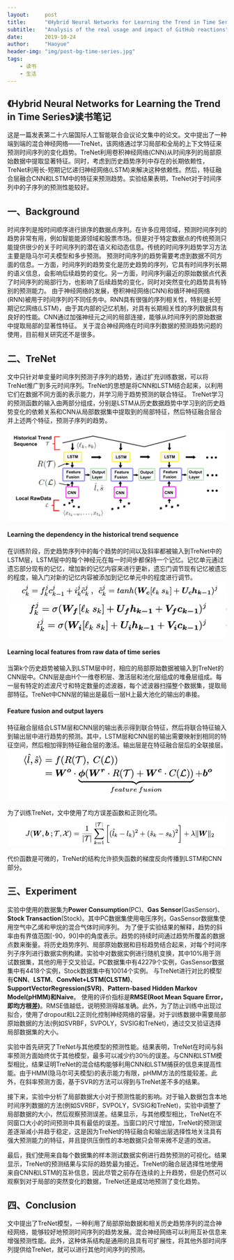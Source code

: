 ```yaml
---
layout:     post
title:      "《Hybrid Neural Networks for Learning the Trend in Time Series》读书笔记"
subtitle:   "Analysis of the real usage and impact of GitHub reactions"
date:       2019-10-24
author:     "Haoyue"
header-img: "img/post-bg-time-series.jpg"
tags:
    - 读书
    - 生活
---
```


## 《Hybrid Neural Networks for Learning the Trend in Time Series》读书笔记

这是一篇发表第二十六届国际人工智能联合会议论文集中的论文。文中提出了一种端到端的混合神经网络——TreNet，该网络通过学习局部和全局的上下文特征来预测时间序列的变化趋势。TreNet利用卷积神经网络(CNN)从时间序列的局部原始数据中提取显著特征。同时，考虑到历史趋势序列中存在的长期依赖性，TreNet利用长-短期记忆递归神经网络(LSTM)来解决这种依赖性。然后，特征融合层融合CNN和LSTM中的特征来预测趋势。实验结果表明，TreNet对于时间序列中的子序列的预测性能较好。

## 一、Background
时间序列是按时间顺序进行排序的数据点序列。在许多应用领域，预测时间序列的趋势非常有用，例如智能能源领域和股票市场。但是对于特定数据点的传统预测只能提供很少的关于时间序列的潜在语义和动态信息。传统的时间序列趋势学习方法主要是隐马尔可夫模型和多步预测。
预测时间序列的趋势需要考虑到数据不同方面的信息。一方面，时间序列的趋势变化是历史趋势的序列，它具有时间序列长期的语义信息，会影响后续趋势的变化。另一方面，时间序列最近的原始数据点代表了时间序列的局部行为，也影响了后续趋势的变化，同时对突然变化的趋势具有特别的预测能力。
由于神经网络的发展，卷积神经网络(CNN)和循环神经网络(RNN)被用于时间序列的不同任务中。RNN具有很强的序列相关性，特别是长短期记忆网络(LSTM)，由于其内部的记忆机制，对具有长期相关性的序列数据具有良好的性能。CNN通过加强神经元之间的局部连接，能够从时间序列的原始数据中提取局部的显著性特征。
关于混合神经网络在时间序列数据的预测趋势问题的使用，目前相关研究还不是很多。

## 二、TreNet
文中只针对单变量时间序列预测子序列的趋势，通过扩充训练数据，可以将TreNet推广到多元时间序列。TreNet的思想是将CNN和LSTM结合起来，以利用它们在数据不同方面的表示能力，并学习用于趋势预测的联合特征。
TreNet学习的预测函数的输入由两部分组成，分别是LSTM从历史数据趋势中学习到的历史趋势变化的依赖关系和CNN从局部数据集中提取到的局部特征，然后特征融合层合并上述两个特征，预测子序列的趋势。

![img](https://github.com/sunshinemingo/sunshinemingo.github.io/raw/master/img/image_md/image_31.png)

#### Learning the dependency in the historical trend sequence
在训练阶段，历史趋势序列中的每个趋势的时间以及斜率都被输入到TreNet中的LSTM层，LSTM层中的每个神经元在每一时间步都保持一个记忆。记忆单元通过遗忘部分现有的记忆，增加新的记忆内容来进行更新，遗忘门调节现有记忆被遗忘的程度，输入门对新的记忆内容被添加到记忆单元中的程度进行调节。
![img](https://github.com/sunshinemingo/sunshinemingo.github.io/raw/master/img/image_md/image_32.png)
![img](https://github.com/sunshinemingo/sunshinemingo.github.io/raw/master/img/image_md/image_33.png)

#### Learning local features from raw data of time series
当第k个历史趋势被输入到LSTM层中时，相应的局部原始数据被输入到TreNet的CNN层中。CNN层是由H个一维卷积层、激活层和池化层组成的堆叠层组成。每一层有特定的滤波尺寸和特定数量的滤波器，每个滤波器扫描整个数据集，提取局部特征。TreNet中CNN层的输出是最后一层H上最大池化的输出的串接。

#### Feature fusion and output layers
特征融合层结合LSTM层和CNN层的输出表示得到联合特征，然后将联合特征输入到输出层中进行趋势的预测。其中，LSTM层和CNN层的输出需要映射到相同的特征空间，然后相加得到特征融合层的激活。输出层是在特征融合层后的全联接层。
![img](https://github.com/sunshinemingo/sunshinemingo.github.io/raw/master/img/image_md/image_34.png)

为了训练TreNet，文中使用了均方误差函数和正则化项。
![img](https://github.com/sunshinemingo/sunshinemingo.github.io/raw/master/img/image_md/image_35.png)

代价函数是可微的，TreNet的结构允许损失函数的梯度反向传播到LSTM和CNN部分。

## 三、Experiment
实验中使用的数据集为**Power Consumption**(PC)、**Gas Sensor**(GasSensor)、**Stock Transaction**(Stock)。其中PC数据集使用电压序列，GasSensor数据集使用空气中乙烯和甲烷的混合气体时间序列。
为了便于实验结果的解释，趋势的斜率由有界值范围[-90，90]中的角度表示。趋势的持续时间通过趋势所覆盖的数据点数来衡量。将历史趋势序列、局部原始数据和目标趋势结合起来，对每个时间序列子序列进行数据实例构建。实验中对数据实例进行随机变换，其中10%用于测试数据集，其他的用于交叉验证。PC数据集中有42279个实例，GasSensor数据集中有4418个实例，Stock数据集中有10014个实例。
与TreNet进行对比的模型有**CNN**、**LSTM**、**ConvNet+LSTM(CLSTM)**、**SupportVectorRegression(SVR)**、**Pattern-based Hidden Markov Model(pHMM)**和**Naive**。
使用的评价指标是**RMSE(Root Mean Square Error，即均方根差)**。RMSE值越低，说明预测得越准确。此外，为了防止训练中出现过拟合，使用了dropout和L2正则化控制神经网络的容量。对于训练数据中需要局部原始数据的方法(例如SVRBF，SVPOLY，SVSIG和TreNet)，通过交叉验证选择局部数据集的大小。

实验中首先研究了TreNet与其他模型的预测性能。结果表明，TreNet在时间与斜率预测方面始终优于其他模型，最多可以减少约30％的误差。与CNN和LSTM模型相比，结果证明TreNet的混合结构能够利用CNN和LSTM捕获的信息来提高性能。由于HMM(隐马尔可夫模型)的表示能力有限，pHMM方法的性能较差。此外，在斜率预测方面，基于SVR的方法可以得到与TreNet差不多的结果。

接下来，实验中分析了局部数据大小对于预测性能的影响。对于输入数据包含本地时间序列数据的方法(例如SVRBF，SVPOLY，SVSIG和TreNet)，实验中调整了局部数据的大小，然后观察预测误差。结果显示，与其他模型相比，TreNet在不同窗口大小的时间预测中具有最低的误差。当窗口的尺寸增加，TreNet的预测误差逐渐减小并趋于稳定，这是因为TreNet的特征融合和输出层选择性地关注具有强大预测能力的特征，并且提供压倒性的本地数据只会带来微不足道的改进。

最后，我们使用来自每个数据集的样本测试数据实例进行趋势预测的可视化。结果显示，TreNet的预测结果与实际的趋势最为接近。TreNet的融合层选择性地使用来自CNN和LSTM的互补信息，因此尽管之前存在连续的上升趋势，但是仍然可以观察到对于局部的突然变化的数据，TreNet还是成功地预测了变化趋势。

## 四、Conclusion
文中提出了TreNet模型，一种利用了局部原始数据和相关历史趋势序列的混合神经网络，能够较好地预测时间序列的趋势发展。混合神经网络可以利用互补信息来增强预测性能。此外，这种体系结构是通用的且具有可扩展性，将其他外部时间序列提供给TreNet，就可以进行其他时间序列的预测。
